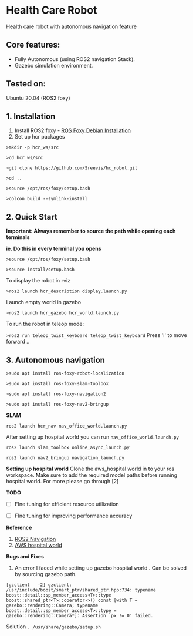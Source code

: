 # **Health Care Robot**

Health care robot with autonomous navigation feature

## **Core features:**

- Fully Autonomous (using ROS2 navigation Stack).
- Gazebo simulation environment.

## **Tested on:**

Ubuntu 20.04 (ROS2 foxy)

## 1\. Installation

1.  Install ROS2 foxy - [ROS Foxy Debian Installation](https://docs.ros.org/en/foxy/Installation/Ubuntu-Install-Debians.html)
2.  Set up hcr packages

`>mkdir -p hcr_ws/src`

`>cd hcr_ws/src`

`>git clone https://github.com/Sreevis/hc_robot.git`

`>cd ..`

`>source /opt/ros/foxy/setup.bash`

`>colcon build --symlink-install`

## **2\. Quick Start**

**Important: Always remember to source the path while opening each terminals**

**ie. Do this in every terminal you opens**

`>source /opt/ros/foxy/setup.bash`

`>source install/setup.bash`

To display the robot in rviz

`>ros2 launch hcr_description display.launch.py`

Launch empty world in gazebo

`>ros2 launch hcr_gazebo hcr_world.launch.py`

To run the robot in teleop mode:

`>ros2 run teleop_twist_keyboard teleop_twist_keyboard`
Press 'i' to move forward ..

## **3\. Autonomous navigation**

`>sudo apt install ros-foxy-robot-localization`

`>sudo apt install ros-foxy-slam-toolbox`

`>sudo apt install ros-foxy-navigation2`

`>sudo apt install ros-foxy-nav2-bringup`


**SLAM**

`ros2 launch hcr_nav nav_office_world.launch.py`

After setting up hospital world you can run `nav_office_world.launch.py`

`ros2 launch slam_toolbox online_async_launch.py`

`ros2 launch nav2_bringup navigation_launch.py`

**Setting up hospital world**
Clone the aws_hospital world in to your ros workspace. Make sure to add the required model paths before running hospital world. For more please go through [2] 

**TODO**
- [ ] FIne tuning for efficient resource utilization
- [ ] FIne tuning for improving performance accuracy


**Reference**
1. [ROS2 Navigation](https://navigation.ros.org/getting_started/index.html)
2. [AWS hospital world](https://github.com/aws-robotics/aws-robomaker-hospital-world/tree/ros2)

**Bugs and Fixes**

1. An error I faced while setting up gazebo hospital world . Can be solved by sourcing gazebo path.
```
[gzclient   -2] gzclient: /usr/include/boost/smart_ptr/shared_ptr.hpp:734: typename boost::detail::sp_member_access<T>::type boost::shared_ptr<T>::operator->() const [with T = gazebo::rendering::Camera; typename boost::detail::sp_member_access<T>::type = gazebo::rendering::Camera*]: Assertion `px != 0' failed.
```

Solution
`. /usr/share/gazebo/setup.sh` 
